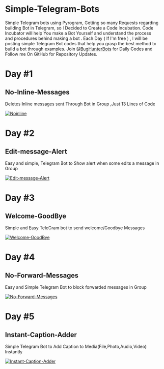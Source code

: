 # Simple-Telegram-Bots
Simple Telegram bots using Pyrogram, Getting so many Requests regarding building Bot in Telegram, so I Decided to Create a Code Incubation.  Code Incubator will help You make a Bot Yourself and understand the process and procedures behind making a bot . Each Day ( If I'm free ) , I will be posting simple Telegram Bot codes that help you grasp the best method to build a bot through examples.  Join [@BugHunterBots](t.me/BugHunterBots) for Daily Codes and Follow me On GitHub for Repository Updates.  

# Day #1

## No-Inline-Messages
Deletes Inline messages sent Through Bot in Group
,Just 13 Lines of Code

[![Noinline](https://github-readme-stats.vercel.app/api/pin/?username=bughunter0&repo=No-Inline-Messages)](https://github.com/bughunter0/No-Inline-Messages)


# Day #2

## Edit-message-Alert
Easy and simple, Telegram Bot to Show alert when some edits a message in Group

[![Edit-message-Alert](https://github-readme-stats.vercel.app/api/pin/?username=bughunter0&repo=Edit-message-Alert)](https://github.com/bughunter0/Edit-message-Alert)


# Day #3

## Welcome-GoodBye
Simple and Easy TeleGram bot to send welcome/Goodbye Messages 

[![Welcome-GoodBye](https://github-readme-stats.vercel.app/api/pin/?username=bughunter0&repo=Welcome-GoodBye)](https://github.com/bughunter0/Welcome-GoodBye)


# Day #4

## No-Forward-Messages
Easy and Simple Telegram Bot to block forwarded messages in Group

[![No-Forward-Messages](https://github-readme-stats.vercel.app/api/pin/?username=bughunter0&repo=No-Forward-Messages)](https://github.com/bughunter0/No-Forward-Messages)


# Day #5

## Instant-Caption-Adder
Simple Telegram Bot to Add Caption to Media(File,Photo,Audio,Video) Instantly

[![Instant-Caption-Adder](https://github-readme-stats.vercel.app/api/pin/?username=bughunter0&repo=Instant-Caption-Adder)](https://github.com/bughunter0/Instant-Caption-Adder)


